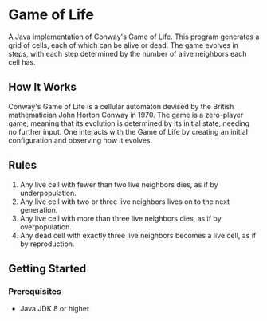 # Game of Life

A Java implementation of Conway's Game of Life. This program generates a grid of cells, each of which can be alive or dead. The game evolves in steps, with each step determined by the number of alive neighbors each cell has.

## How It Works

Conway's Game of Life is a cellular automaton devised by the British mathematician John Horton Conway in 1970. The game is a zero-player game, meaning that its evolution is determined by its initial state, needing no further input. One interacts with the Game of Life by creating an initial configuration and observing how it evolves.

## Rules

1. Any live cell with fewer than two live neighbors dies, as if by underpopulation.
2. Any live cell with two or three live neighbors lives on to the next generation.
3. Any live cell with more than three live neighbors dies, as if by overpopulation.
4. Any dead cell with exactly three live neighbors becomes a live cell, as if by reproduction.

## Getting Started

### Prerequisites

- Java JDK 8 or higher


